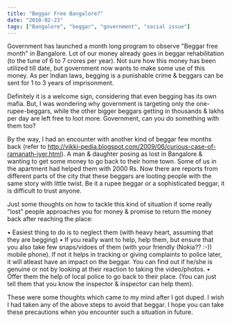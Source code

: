 ```yaml
---
title: "Beggar Free Bangalore?"
date: "2010-02-23"
tags: ["Bangalore", "beggar", "government", "social issue"]
---
```


Government has launched a month long program to observe "Beggar free month" in Bangalore. Lot of our money already goes in beggar rehabilitation (to the tune of 6 to 7 crores per year). Not sure how this money has been utilized till date, but government now wants to make some use of this money. As per Indian laws, begging is a punishable crime & beggars can be sent for 1 to 3 years of imprisonment.

Definitely it is a welcome sign, considering that even begging has its own mafia. But, I was wondering why government is targeting only the one-rupee-beggars, while the other bigger beggars getting in thousands & lakhs per day are left free to loot more. Government, can you do something with them too?

By the way, I had an encounter with another kind of beggar few months back (refer to http://vikki-pedia.blogspot.com/2009/06/curious-case-of-ramanath-iyer.html). A man & daughter posing as lost in Bangalore & wanting to get some money to go back to their home town. Some of us in the apartment had helped them with 2000 Rs. Now there are reports from different parts of the city that these beggars are looting people with the same story with little twist. Be it a rupee beggar or a sophisticated beggar, it is difficult to trust anyone.

Just some thoughts on how to tackle this kind of situation if some really "lost" people approaches you for money & promise to return the money back after reaching the place:

• Easiest thing to do is to neglect them (with heavy heart, assuming that they are begging)
• If you really want to help, help them, but ensure that you also take few snaps/vidoes of them (with your friendly (Nokia?? :-)) mobile phone). If not it helps in tracking or giving complaints to police later, it will atleast have an impact on the beggar. You can find out if he/she is genuine or not by looking at their reaction to taking the video/photos.
• Offer them the help of local police to go back to their place. (You can just tell them that you know the inspector & inspector can help them).

These were some thoughts which came to my mind after I got duped. I wish I had taken any of the above steps to avoid that beggar. I hope you can take these precautions when you encounter such a situation in future.
